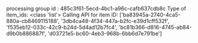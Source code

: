 processing group id : 485c3f61-5ecd-4bc1-a96c-cafb637cdb8c
Type of item_ids: <class 'list'>
Calling API for item ID: ['ba83945a-2740-4ca5-880a-cb8469115188', '3db4ca48-4f34-447a-b2fc-e39d1cff532f', 'f535eb12-033c-42c9-b24d-5d4ad12b7fc4', 'bc81b366-d816-4745-ab84-d9b0b886887f', 'd03721e5-bc60-4eb3-968b-6bb6d7e791be']
